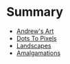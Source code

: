 # Summary

- [Andrew's Art](./index.md)
- [Dots To Pixels](./Dots_To_Pixels.md)
- [Landscapes](./Landscapes.md)
- [Amalgamations](./Amalgamations.md)

